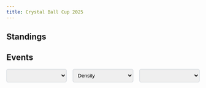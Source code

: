 ```yaml
---
title: Crystal Ball Cup 2025
---
```


<meta name="viewport" content="width=device-width, initial-scale=1">
<link rel="preconnect" href="https://fonts.googleapis.com">
<link rel="preconnect" href="https://fonts.gstatic.com" crossorigin>

<script src="https://cdn.plot.ly/plotly-3.0.3.min.js"></script>
<script src="https://d3js.org/d3.v7.min.js"></script>
<style>

.dropdowns-container {
    display: flex;
    gap: 1rem; /* Space between dropdowns */
    margin-bottom: 1rem;
    flex-wrap: wrap; /* Allow wrapping on smaller screens if needed */
}

.dropdowns-container select {
    flex: 1; /* Distribute space equally among dropdowns */
    min-width: 150px; /* Ensure a minimum width for readability */
}

select {
    padding: 0.5rem;
    border: 1px solid #ced4da;
    border-radius: 0.25rem;
}

#plot {
    width: 100%;
}

.plot-row {
    display: flex;
    align-items: center;
    margin-bottom: 1rem;
}

.plot-label {
    width: 150px;
    padding-right: 1rem;
}

.plot-outcome {
    width: 80px;
    font-weight: bold;
    text-align: center;
    padding-right: 1rem;
}

.outcome-chip {
    display: inline-block;
    padding: 0.2em 0.6em;
    border-radius: 1em;
    font-size: 0.8em;
    text-align: center;
    white-space: nowrap;
    vertical-align: middle;
    line-height: 1;
}

.outcome-pending .outcome-chip {
    background-color: rgba(128, 128, 128, 0.2);
    color: rgba(128, 128, 128, 0.8);
}

.outcome-yes .outcome-chip {
    background-color: rgba(0, 128, 0, 0.2);
    color: green;
}

.outcome-no .outcome-chip {
    background-color: rgba(255, 0, 0, 0.2);
    color: red;
}

.plot-container {
    width: calc(100% - 230px); /* 150px for label + 80px for outcome */
}

.all-dropdowns-container {
    display: flex;
    gap: 1rem;
    margin-bottom: 1rem;
    flex-wrap: wrap; /* Allow wrapping on smaller screens */
}

.all-dropdowns-container select {
    flex: 1; /* Distribute space equally */
    min-width: 150px; /* Ensure a minimum width for readability */
    max-width: 300px;
}

@media (max-width: 600px) {
    .plot-row {
        flex-direction: column;
        align-items: flex-start;
    }

    .plot-label {
        width: 100%;
        padding-right: 0;
        margin-bottom: 0.5rem;
        font-weight: bold;
    }

    .plot-container {
        width: 100%;
    }
}
</style>

## Standings

<div id="standings-container"></div>

## Events

<div class="all-dropdowns-container">
<select id="event-dropdown"></select>
<select id="plot-type-dropdown">
    <option value="density">Density</option>
    <option value="cumulative">Cumulative</option>
</select>
<select id="email-dropdown"></select>
</div>
<div id="event-description" style="margin-top: 1rem; font-style: italic;"></div>
<div id="plot"></div>
<div id="submissions-table-container"></div>
<script src="main.js"></script>

